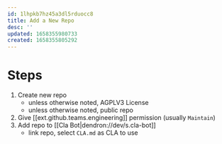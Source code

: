 ```yaml
---
id: 1lhpkb7hz45a3dl5rduocc8
title: Add a New Repo
desc: ''
updated: 1658355980733
created: 1658355805292
---
```


# Steps
1. Create new repo
    - unless otherwise noted, AGPLV3 License
    - unless otherwise noted, public repo
1. Give [[ext.github.teams.engineering]] permission (usually `Maintain`)
1. Add repo to [[Cla Bot|dendron://dev/s.cla-bot]]
    - link repo, select `CLA.md` as CLA to use